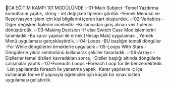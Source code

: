 🔴C# EĞİTİM KAMPI 101 MODÜLÜNDE 
✅01-Main Subject 
-Temel Yazdırma komutlarını yaptık, string - int değişken tiplerini gördük
-Yemek Menüsü ve Rezervasyon işlem için kişi bilgilerini içeren kart oluşturduk.
✅02-Variables 
-Diğer değişken tiplerini inceledik-
-Kullanıcıdan giriş alınan veir tiplerini dönüştürdük.
✅03-Making Decision
-If else Switch Case Mod işlemlerini tanımladık
-Bu karar yapıları ile örnek [Hesap Mak] uygulaması , Yemek Menü uygulaması gerçekleştirdik.
✅04-Loops
-BU başlığın temeli döngüler
-For While döngülerini örneklerle uyguladık
✅05-Loops With Stars
-Döngülerle yıldız sembolünü kullanarak şekiller tasarladık.
✅06-Arrays
-Dizilerler temel dizileri kavradıktan sonra,
-Diziler başlığı altında döngülerle çalışmalar yaptık
✅07-ForeachLLoops
-Foreach Loop for ile benzemektedir.
-List yapılarında foreach ile yansıtma yaptık
-Karar yapılarını iç içe kullanarak for ve if yapısıyla öğrenciler için küçük bir sınav sisten uygulaması geliştirdik.

